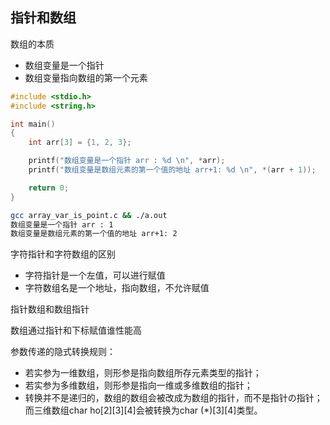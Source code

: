 ## 指针和数组

数组的本质
* 数组变量是一个指针
* 数组变量指向数组的第一个元素
```c
#include <stdio.h>
#include <string.h>

int main()
{
    int arr[3] = {1, 2, 3};

    printf("数组变量是一个指针 arr : %d \n", *arr);
    printf("数组变量是数组元素的第一个值的地址 arr+1: %d \n", *(arr + 1));

    return 0;
}
```
```bash
gcc array_var_is_point.c && ./a.out
数组变量是一个指针 arr : 1 
数组变量是数组元素的第一个值的地址 arr+1: 2 
```


字符指针和字符数组的区别
* 字符指针是一个左值，可以进行赋值
* 字符数组名是一个地址，指向数组，不允许赋值


指针数组和数组指针

数组通过指针和下标赋值谁性能高


参数传递的隐式转换规则：

* 若实参为一维数组，则形参是指向数组所存元素类型的指针；
* 若实参为多维数组，则形参是指向一维或多维数组的指针；
* 转换并不是递归的，数组的数组会被改成为数组的指针，而不是指针の指针；而三维数组char ho[2][3][4]会被转换为char (*)[3][4]类型。